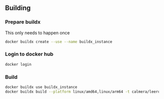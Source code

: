 

## Building
### Prepare buildx
This only needs to happen once
```bash
docker buildx create --use --name buildx_instance
```

### Login to docker hub
```bash
docker login
```

### Build
```bash
docker buildx use buildx_instance
docker buildx build --platform linux/amd64,linux/arm64 -t calmera/leeroy:latest --push .
```